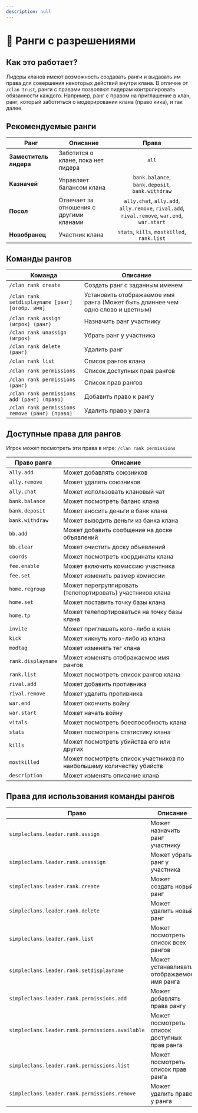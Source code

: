 ```yaml
---
description: null
---
```


# 🏅 Ранги с разрешениями

## Как это работает?

Лидеры кланов имеют возможность создавать ранги и выдавать им права для совершения некоторых действий внутри клана. В отличие от `/clan trust`, ранги с правами позволяют лидерам контролировать обязанности каждого.  Например, ранг с правом на приглашение в клан, ранг, который заботиться о модерировании клана (право кика), и так далее.

## Рекомендуемые ранги

| Ранг                   | Описание                                |                                            Права                                            |
| ---------------------- | --------------------------------------- | :-----------------------------------------------------------------------------------------: |
| **Заместитель лидера** | Заботится о клане, пока нет лидера      |                                            `all`                                            |
| **Казначей**           | Управляет балансом клана                |                       `bank.balance`, `bank.deposit`, `bank.withdraw`                       |
| **Посол**              | Отвечает за отношения с другими кланами | `ally.chat`, `ally.add`, `ally.remove`, `rival.add`, `rival.remove`, `war.end`, `war.start` |
| **Новобранец**         | Участник клана                          |                         `stats`, `kills`, `mostkilled`, `rank.list`                         |

## Команды рангов

| Команда                                         | Описание                                                                        |
| ----------------------------------------------- | ------------------------------------------------------------------------------- |
| `/clan rank create`                             | Создать ранг с заданным именем                                                  |
| `/clan rank setdisplayname [ранг] [отобр. имя]` | Установить отображаемое имя ранга (Может быть длиннее чем одно слово и цветным) |
| `/clan rank assign (игрок) (ранг)`              | Назначить ранг участнику                                                        |
| `/clan rank unassign (игрок)`                   | Убрать ранг у участника                                                         |
| `/clan rank delete (ранг)`                      | Удалить ранг                                                                    |
| `/clan rank list`                               | Список рангов клана                                                             |
| `/clan rank permissions`                        | Список доступных прав рангов                                                    |
| `/clan rank permissions (ранг)`                 | Список прав рангов                                                              |
| `/clan rank permissions add (ранг) (право)`     | Добавить право к рангу                                                          |
| `/clan rank permissions remove (ранг) (право)`  | Удалить право у ранга                                                           |

## Доступные права для рангов

Игрок может посмотреть эти права в игре: `/clan rank permissions`

| Право ранга        | Описание                                                             |
| ------------------ | -------------------------------------------------------------------- |
| `ally.add`         | Может добавлять союзников                                            |
| `ally.remove`      | Может удалять союзников                                              |
| `ally.chat`        | Может использовать клановый чат                                      |
| `bank.balance`     | Может посмотреть баланс клана                                        |
| `bank.deposit`     | Может вносить деньги в банк клана                                    |
| `bank.withdraw`    | Может выводить деньги из банка клана                                 |
| `bb.add`           | Может добавить сообщение на доске объявлений                         |
| `bb.clear`         | Может очистить доску объявлений                                      |
| `coords`           | Может посмотреть координаты клана                                    |
| `fee.enable`       | Может включить комиссию участника                                    |
| `fee.set`          | Может изменить размер комиссии                                       |
| `home.regroup`     | Может перегруппировать (телепортировать) участников клана            |
| `home.set`         | Может поставить точку базы клана                                     |
| `home.tp`          | Может телепортироваться на точку базы клана                          |
| `invite`           | Может приглашать кого-либо в клан                                    |
| `kick`             | Может кикнуть кого-либо из клана                                     |
| `modtag`           | Может изменять тег клана                                             |
| `rank.displayname` | Может изменять отображаемое имя рангов                               |
| `rank.list`        | Может посмотреть список рангов клана                                 |
| `rival.add`        | Может добавить противника                                            |
| `rival.remove`     | Может удалить противника                                             |
| `war.end`          | Может окончить войну                                                 |
| `war.start`        | Может начать войну                                                   |
| `vitals`           | Может посмотреть боеспособность клана                                |
| `stats`            | Может посмотреть статистику клана                                    |
| `kills`            | Может посмотреть убийства его или других                             |
| `mostkilled`       | Может посмотреть список участников по наибольшему количеству убийств |
| `description`      | Может изменять описание клана                                        |

## Права для использования команды рангов

| Право                                           | Описание                                     |
| ----------------------------------------------- | -------------------------------------------- |
| `simpleclans.leader.rank.assign`                | Может назначить ранг участнику               |
| `simpleclans.leader.rank.unassign`              | Может убрать ранг у участника                |
| `simpleclans.leader.rank.create`                | Может создать новый ранг                     |
| `simpleclans.leader.rank.delete`                | Может удалить новый ранг                     |
| `simpleclans.leader.rank.list`                  | Может посмотреть список всех рангов          |
| `simpleclans.leader.rank.setdisplayname`        | Может устанавливать отображаемое имя ранга   |
| `simpleclans.leader.rank.permissions.add`       | Может добавлять права рангу                  |
| `simpleclans.leader.rank.permissions.available` | Может посмотреть список доступных прав ранга |
| `simpleclans.leader.rank.permissions.list`      | Может посмотреть список прав ранга           |
| `simpleclans.leader.rank.permissions.remove`    | Может удалить право у ранга                  |
